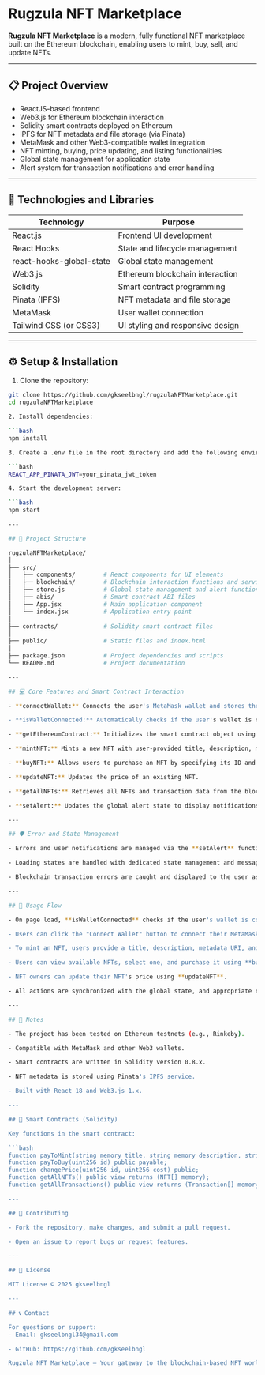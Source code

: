 # Rugzula NFT Marketplace

**Rugzula NFT Marketplace** is a modern, fully functional NFT marketplace built on the Ethereum blockchain, enabling users to mint, buy, sell, and update NFTs.

---

## 📋 Project Overview

- ReactJS-based frontend
- Web3.js for Ethereum blockchain interaction
- Solidity smart contracts deployed on Ethereum
- IPFS for NFT metadata and file storage (via Pinata)
- MetaMask and other Web3-compatible wallet integration
- NFT minting, buying, price updating, and listing functionalities
- Global state management for application state
- Alert system for transaction notifications and error handling

---

## 🧰 Technologies and Libraries

| Technology                  | Purpose                                    |
|-----------------------------|--------------------------------------------|
| React.js                    | Frontend UI development                    |
| React Hooks                 | State and lifecycle management             |
| react-hooks-global-state    | Global state management                    |
| Web3.js                     | Ethereum blockchain interaction            |
| Solidity                    | Smart contract programming                 |
| Pinata (IPFS)               | NFT metadata and file storage              |
| MetaMask                    | User wallet connection                     |
| Tailwind CSS (or CSS3)      | UI styling and responsive design           |

---

## ⚙️ Setup & Installation

1. Clone the repository:

```bash
git clone https://github.com/gkseelbngl/rugzulaNFTMarketplace.git
cd rugzulaNFTMarketplace

2. Install dependencies:

```bash
npm install

3. Create a .env file in the root directory and add the following environment variables:

```bash
REACT_APP_PINATA_JWT=your_pinata_jwt_token

4. Start the development server:

```bash
npm start

---

## 🔧 Project Structure

rugzulaNFTMarketplace/
│
├── src/
│   ├── components/        # React components for UI elements
│   ├── blockchain/        # Blockchain interaction functions and services
│   ├── store.js           # Global state management and alert functions
│   ├── abis/              # Smart contract ABI files
│   ├── App.jsx            # Main application component
│   └── index.jsx          # Application entry point
│
├── contracts/             # Solidity smart contract files
│
├── public/                # Static files and index.html
│
├── package.json           # Project dependencies and scripts
└── README.md              # Project documentation

---

## 💻 Core Features and Smart Contract Interaction

- **connectWallet:** Connects the user's MetaMask wallet and stores the address in the global state.

- **isWalletConnected:** Automatically checks if the user's wallet is connected on page load.

- **getEthereumContract:** Initializes the smart contract object using the ABI and contract address.

- **mintNFT:** Mints a new NFT with user-provided title, description, metadata URI, and price.

- **buyNFT:** Allows users to purchase an NFT by specifying its ID and price.

- **updateNFT:** Updates the price of an existing NFT.

- **getAllNFTs:** Retrieves all NFTs and transaction data from the blockchain for display.

- **setAlert:** Updates the global alert state to display notifications or error messages to the user.

---

## 🛡️ Error and State Management

- Errors and user notifications are managed via the **setAlert** function using the global state.

- Loading states are handled with dedicated state management and messaging.

- Blockchain transaction errors are caught and displayed to the user as red alerts.

---

## 🚀 Usage Flow

- On page load, **isWalletConnected** checks if the user's wallet is connected and stores the address in the global state.

- Users can click the "Connect Wallet" button to connect their MetaMask wallet.

- To mint an NFT, users provide a title, description, metadata URI, and price, then call **mintNFT**.

- Users can view available NFTs, select one, and purchase it using **buyNFT**.

- NFT owners can update their NFT's price using **updateNFT**.

- All actions are synchronized with the global state, and appropriate notifications are displayed to the user.

---

## 📌 Notes

- The project has been tested on Ethereum testnets (e.g., Rinkeby).

- Compatible with MetaMask and other Web3 wallets.

- Smart contracts are written in Solidity version 0.8.x.

- NFT metadata is stored using Pinata's IPFS service.

- Built with React 18 and Web3.js 1.x.

---

## 📂 Smart Contracts (Solidity)

Key functions in the smart contract:

```bash
function payToMint(string memory title, string memory description, string memory metadataURI, uint256 cost) public payable;
function payToBuy(uint256 id) public payable;
function changePrice(uint256 id, uint256 cost) public;
function getAllNFTs() public view returns (NFT[] memory);
function getAllTransactions() public view returns (Transaction[] memory);

---

## 🤝 Contributing

- Fork the repository, make changes, and submit a pull request.

- Open an issue to report bugs or request features.

---

## 📄 License

MIT License © 2025 gkseelbngl

---

## 📞 Contact

For questions or support:  
- Email: gkseelbngl34@gmail.com 

- GitHub: https://github.com/gkseelbngl  

Rugzula NFT Marketplace — Your gateway to the blockchain-based NFT world!

